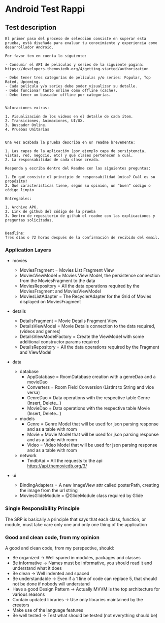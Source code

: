 # Android Test Rappi

## Test description
```
El primer paso del proceso de selección consiste en superar esta prueba, está diseñada para evaluar tu conocimiento y experiencia como desarrollador Android.

Por favor ten en cuenta lo siguiente:

- Consumir el API de películas y series de la siguiente pagina: https://developers.themoviedb.org/4/getting-started/authorization

- Debe tener tres categorías de películas y/o series: Popular, Top Rated, Upcoming.
- Cada película y/o series debe poder visualizar su detalle.
- Debe funcionar tanto online como offline (cache).
- Debe tener un buscador offline por categorías.


Valoraciones extras:

1. Visualización de los videos en el detalle de cada ítem.
2. Transiciones, Animaciones, UI/UX.
3. Buscador Online.
4. Pruebas Unitarias


Una vez acabada la prueba describa en un readme brevemente:

1. Las capas de la aplicación (por ejemplo capa de persistencia, vistas, red, negocio, etc) y qué clases pertenecen a cual.
2. La responsabilidad de cada clase creada.

Responda y escriba dentro del Readme con las siguientes preguntas:

1. En qué consiste el principio de responsabilidad única? Cuál es su propósito?
2. Qué características tiene, según su opinión, un “buen” código o código limpio

Entregables:

1. Archivo APK.
2. Link de github del código de la prueba
3. Dentro de repositorio de github el readme con las explicaciones y preguntas solicitadas.


Deadline:
Tres días o 72 horas después de la confirmación de recibido del email.  

```

### Application Layers

- movies
  - MoviesFragment = Movies List Fragment View
  - MoviesViewModel = Movies View Model, the persistence connection from the MoviesFragment to the data
  - MoviesRepository = All the data operations required by the MoviesFragment and MoviesViewModel
  - MoviesListAdapter = The RecyclerAdapter for the Grid of Movies displayed on MoviesFragment
    
- details
  - DetailsFragment = Movie Details Fragment View
  - DetailsViewModel = Movie Details connection to the data required, (videos and genres)
  - DetailsViewModelFactory = Create the ViewModel with some additional constructor params required
  - DetailsRepository = All the data operations required by the Fragment and ViewModel
  
- data
  - database
    - AppDatabase = RoomDatabase creation with a genreDao and a movieDao
    - Converters = Room Field Conversion (ListInt to String and vice versa)
    - GenreDao = Data operations with the respective table Genre (Insert, Delete...)
    - MovieDao = Data operations with the respective table Movie (Insert, Delete...)
  - models
    - Genre = Genre Model that will be used for json parsing response and as a table with room
    - Movie = Movie Model that will be used for json parsing response and as a table with room
    - Video = Video Model that will be used for json parsing response and as a table with room
  - network
    - TmdbApi = All the requests to the api https://api.themoviedb.org/3/

- ui
  - BindingAdapters = A new ImageView attr called posterPath, creating the image from the url string
  - MoviesGlideModule = @GlideModule class required by Glide

### Single Responsibility Principle
The SRP is basically a principle that says that each class, function, or module, must take care only one and only one thing of the application

### Good and clean code, from my opinion
A good and clean code, from my perspective, should:
- Be organized -> Well spared in modules, packages and classes
- Be informative -> Names must be informative, you should read it and understand what it does
- Be clean -> Well indented and spaced
- Be understandable -> Even if a 1 line of code can replace 5, that should not be done if nobody will understand
- Have a good Design Pattern -> Actually MVVM is the top architecture for various reasons
- Contain updated libraries -> Use only libraries maintained by the creators
- Make use of the language features
- Be well tested -> Test what should be tested (not everything should be)
